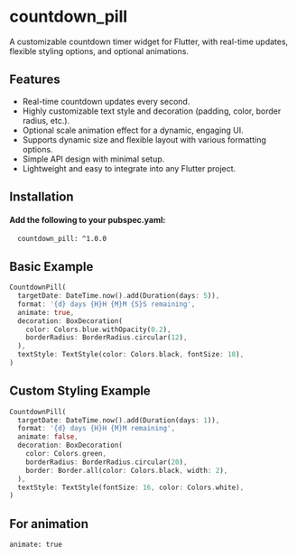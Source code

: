 # countdown_pill

A customizable countdown timer widget for Flutter, with real-time updates, flexible styling options, and optional animations.

## Features
- Real-time countdown updates every second.
- Highly customizable text style and decoration (padding, color, border radius, etc.).
- Optional scale animation effect for a dynamic, engaging UI.
- Supports dynamic size and flexible layout with various formatting options.
- Simple API design with minimal setup.
- Lightweight and easy to integrate into any Flutter project.

## Installation
#### Add the following to your pubspec.yaml:
```dependencies:
  countdown_pill: ^1.0.0
  ```


## Basic Example
```dart
CountdownPill(
  targetDate: DateTime.now().add(Duration(days: 5)), 
  format: '{d} days {H}H {M}M {S}S remaining',
  animate: true,
  decoration: BoxDecoration(
    color: Colors.blue.withOpacity(0.2),
    borderRadius: BorderRadius.circular(12),
  ),
  textStyle: TextStyle(color: Colors.black, fontSize: 18),
)
```

## Custom Styling Example
```dart
CountdownPill(
  targetDate: DateTime.now().add(Duration(days: 1)),
  format: '{d} days {H}H {M}M remaining',
  animate: false,
  decoration: BoxDecoration(
    color: Colors.green,
    borderRadius: BorderRadius.circular(20),
    border: Border.all(color: Colors.black, width: 2),
  ),
  textStyle: TextStyle(fontSize: 16, color: Colors.white),
)
```
## For animation
```
animate: true
```